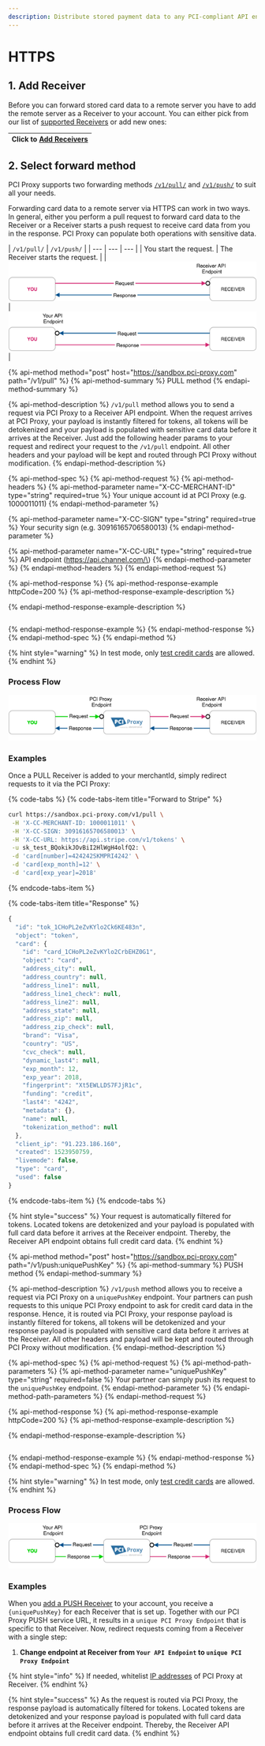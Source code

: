```yaml
---
description: Distribute stored payment data to any PCI-compliant API endpoint.
---
```


# HTTPS

## 1. Add Receiver

Before you can forward stored card data to a remote server you have to add the remote server as a Receiver to your account. You can either pick from our list of [supported Receivers](../../resources/supported-receivers.md) or add new ones:

| Click to [**Add Receivers**](https://admin.sandbox.datatrans.com/showcase/pci-proxy/add-receiver.html) |
| :--- |


## 2. Select forward method

PCI Proxy supports two forwarding methods [`/v1/pull/`](https.md#pull-method) and [`/v1/push/`](https.md#push-method) to suit all your needs.

Forwarding card data to a remote server via HTTPS can work in two ways. In general, either you perform a pull request to forward card data to the Receiver or a Receiver starts a push request to receive card data from you in the response. PCI Proxy can populate both operations with sensitive data.

| `/v1/pull/` | `/v1/push/` |
| --- | --- | --- |
| You start the request. | The Receiver starts the request. |
| ![](../../.gitbook/assets/receiver_pull_status_quo_color%20%281%29.png) | ![](../../.gitbook/assets/receiver_push_status_quo_color.png) |

{% api-method method="post" host="https://sandbox.pci-proxy.com" path="/v1/pull" %}
{% api-method-summary %}
PULL method
{% endapi-method-summary %}

{% api-method-description %}
`/v1/pull` method allows you to send a request via PCI Proxy to a Receiver API endpoint. When the request arrives at PCI Proxy, your payload is instantly filtered for tokens, all tokens will be detokenized and your payload is populated with sensitive card data before it arrives at the Receiver. Just add the following header params to your request and redirect your request to the `/v1/pull` endpoint. All other headers and your payload will be kept and routed through PCI Proxy without modification.
{% endapi-method-description %}

{% api-method-spec %}
{% api-method-request %}
{% api-method-headers %}
{% api-method-parameter name="X-CC-MERCHANT-ID" type="string" required=true %}
Your unique account id at PCI Proxy \(e.g. 1000011011\)
{% endapi-method-parameter %}

{% api-method-parameter name="X-CC-SIGN" type="string" required=true %}
Your security sign \(e.g. 30916165706580013\)
{% endapi-method-parameter %}

{% api-method-parameter name="X-CC-URL" type="string" required=true %}
API endpoint \(https://api.channel.com/\)
{% endapi-method-parameter %}
{% endapi-method-headers %}
{% endapi-method-request %}

{% api-method-response %}
{% api-method-response-example httpCode=200 %}
{% api-method-response-example-description %}

{% endapi-method-response-example-description %}

```

```
{% endapi-method-response-example %}
{% endapi-method-response %}
{% endapi-method-spec %}
{% endapi-method %}

{% hint style="warning" %}
In test mode, only [test credit cards](https://docs.pci-proxy.com/setup/sandbox-account#test-card-numbers) are allowed.
{% endhint %}

### Process Flow

![Process Flow with PCI Proxy](../../.gitbook/assets/receiver_pull_pciproxy_color%20%281%29.png)

### Examples

Once a PULL Receiver is added to your merchantId, simply redirect requests to it via the PCI Proxy:

{% code-tabs %}
{% code-tabs-item title="Forward to Stripe" %}
```bash
curl https://sandbox.pci-proxy.com/v1/pull \
 -H 'X-CC-MERCHANT-ID: 1000011011' \
 -H 'X-CC-SIGN: 30916165706580013' \
 -H 'X-CC-URL: https://api.stripe.com/v1/tokens' \
 -u sk_test_BQokikJOvBiI2HlWgH4olfQ2: \
 -d 'card[number]=424242SKMPRI4242' \
 -d 'card[exp_month]=12' \
 -d 'card[exp_year]=2018'
```
{% endcode-tabs-item %}

{% code-tabs-item title="Response" %}
```javascript
{
  "id": "tok_1CHoPL2eZvKYlo2Ck6KE483n",
  "object": "token",
  "card": {
    "id": "card_1CHoPL2eZvKYlo2CrbEHZ0G1",
    "object": "card",
    "address_city": null,
    "address_country": null,
    "address_line1": null,
    "address_line1_check": null,
    "address_line2": null,
    "address_state": null,
    "address_zip": null,
    "address_zip_check": null,
    "brand": "Visa",
    "country": "US",
    "cvc_check": null,
    "dynamic_last4": null,
    "exp_month": 12,
    "exp_year": 2018,
    "fingerprint": "Xt5EWLLDS7FJjR1c",
    "funding": "credit",
    "last4": "4242",
    "metadata": {},
    "name": null,
    "tokenization_method": null
  },
  "client_ip": "91.223.186.160",
  "created": 1523950759,
  "livemode": false,
  "type": "card",
  "used": false
}
```
{% endcode-tabs-item %}
{% endcode-tabs %}

{% hint style="success" %}
Your request is automatically filtered for tokens. Located tokens are detokenized and your payload is populated with full card data before it arrives at the Receiver endpoint. Thereby, the Receiver API endpoint obtains full credit card data.
{% endhint %}

{% api-method method="post" host="https://sandbox.pci-proxy.com" path="/v1/push:uniquePushKey" %}
{% api-method-summary %}
PUSH method
{% endapi-method-summary %}

{% api-method-description %}
`/v1/push` method allows you to receive a request via PCI Proxy on a `uniquePushKey` endpoint. Your partners can push requests to this unique PCI Proxy endpoint to ask for credit card data in the response. Hence, it is routed via PCI Proxy, your response payload is instantly filtered for tokens, all tokens will be detokenized and your response payload is populated with sensitive card data before it arrives at the Receiver. All other headers and payload will be kept and routed through PCI Proxy without modification.
{% endapi-method-description %}

{% api-method-spec %}
{% api-method-request %}
{% api-method-path-parameters %}
{% api-method-parameter name="uniquePushKey" type="string" required=false %}
Your partner can simply push its request to the `uniquePushKey` endpoint.
{% endapi-method-parameter %}
{% endapi-method-path-parameters %}
{% endapi-method-request %}

{% api-method-response %}
{% api-method-response-example httpCode=200 %}
{% api-method-response-example-description %}

{% endapi-method-response-example-description %}

```

```
{% endapi-method-response-example %}
{% endapi-method-response %}
{% endapi-method-spec %}
{% endapi-method %}

{% hint style="warning" %}
In test mode, only [test credit cards](https://docs.pci-proxy.com/setup/sandbox-account#test-card-numbers) are allowed.
{% endhint %}

### Process Flow

![Process Flow with PCI Proxy](../../.gitbook/assets/receiver_push_pciproxy_color.png)

### Examples

When you [add a PUSH Receiver](https.md#1.-add-receiver) to your account, you receive a `{uniquePushKey}` for each Receiver that is set up. Together with our PCI Proxy PUSH service URL, it results in a `unique PCI Proxy Endpoint` that is specific to that Receiver. Now, redirect requests coming from a Receiver with a single step:

1. **Change endpoint at Receiver from `Your API Endpoint` to `unique PCI Proxy Endpoint`**

{% hint style="info" %}
If needed, whitelist [IP addresses](../../setup/ip-whitelisting.md) of PCI Proxy at Receiver.
{% endhint %}

{% hint style="success" %}
As the request is routed via PCI Proxy, the response payload is automatically filtered for tokens. Located tokens are detokenized and your response payload is populated with full card data before it arrives at the Receiver endpoint. Thereby, the Receiver API endpoint obtains full credit card data.
{% endhint %}

